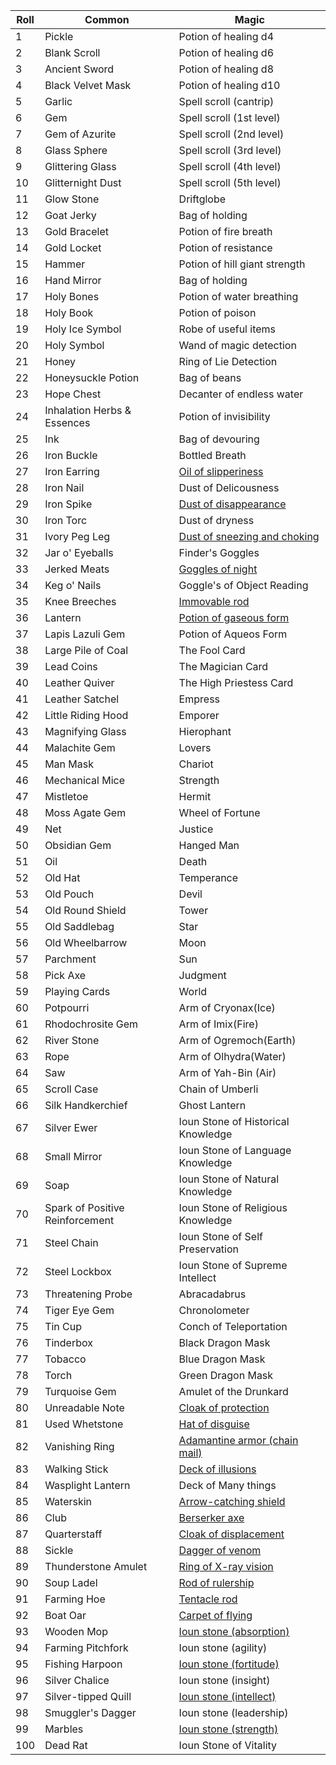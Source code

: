 | Roll | Common                          | Magic                                                                                                                                                                    |
| ---- | ------------------------------- | ------------------------------------------------------------------------------------------------------------------------------------------------------------------------ |
| 1    | Pickle                          | Potion of healing d4                                                                                                                                                     |
| 2    | Blank Scroll                    | Potion of healing d6                                                                                                                                                     |
| 3    | Ancient Sword                   | Potion of healing d8                                                                                                                                                     |
| 4    | Black Velvet Mask               | Potion of healing d10                                                                                                                                                    |
| 5    | Garlic                          | Spell scroll (cantrip)                                                                                                                                                   |
| 6    | Gem                             | Spell scroll (1st level)                                                                                                                                                 |
| 7    | Gem of Azurite                  | Spell scroll (2nd level)                                                                                                                                                 |
| 8    | Glass Sphere                    | Spell scroll (3rd level)                                                                                                                                                 |
| 9    | Glittering Glass                | Spell scroll (4th level)                                                                                                                                                 |
| 10   | Glitternight Dust               | Spell scroll (5th level)                                                                                                                                                 |
| 11   | Glow Stone                      | Driftglobe                                                                                                                                                               |
| 12   | Goat Jerky                      | Bag of holding                                                                                                                                                           |
| 13   | Gold Bracelet                   | Potion of fire breath                                                                                                                                                    |
| 14   | Gold Locket                     | Potion of resistance                                                                                                                                                     |
| 15   | Hammer                          | Potion of hill giant strength                                                                                                                                            |
| 16   | Hand Mirror                     | Bag of holding                                                                                                                                                           |
| 17   | Holy Bones                      | Potion of water breathing                                                                                                                                                |
| 18   | Holy Book                       | Potion of poison                                                                                                                                                         |
| 19   | Holy Ice Symbol                 | Robe of useful items                                                                                                                                                     |
| 20   | Holy Symbol                     | Wand of magic detection                                                                                                                                                  |
| 21   | Honey                           | Ring of Lie Detection                                                                                                                                                    |
| 22   | Honeysuckle Potion              | Bag of beans                                                                                                                                                             |
| 23   | Hope Chest                      | Decanter of endless water                                                                                                                                                |
| 24   | Inhalation Herbs & Essences     | Potion of invisibility                                                                                                                                                   |
| 25   | Ink                             | Bag of devouring                                                                                                                                                         |
| 26   | Iron Buckle                     | Bottled Breath                                                                                                                                                           |
| 27   | Iron Earring                    | [](https://www.dndbeyond.com/magic-items/oil-of-slipperiness)[Oil of slipperiness](https://www.dndbeyond.com/magic-items/oil-of-slipperiness)                            |
| 28   | Iron Nail                       | Dust of Delicousness                                                                                                                                                     |
| 29   | Iron Spike                      | [](https://www.dndbeyond.com/magic-items/dust-of-disappearance)[Dust of disappearance](https://www.dndbeyond.com/magic-items/dust-of-disappearance)                      |
| 30   | Iron Torc                       | Dust of dryness                                                                                                                                                          |
| 31   | Ivory Peg Leg                   | [](https://www.dndbeyond.com/magic-items/dust-of-sneezing-and-choking)[Dust of sneezing and choking](https://www.dndbeyond.com/magic-items/dust-of-sneezing-and-choking) |
| 32   | Jar o' Eyeballs                 | Finder's Goggles                                                                                                                                                         |
| 33   | Jerked Meats                    | [](https://www.dndbeyond.com/magic-items/goggles-of-night)[Goggles of night](https://www.dndbeyond.com/magic-items/goggles-of-night)                                     |
| 34   | Keg o' Nails                    | Goggle's of Object Reading                                                                                                                                               |
| 35   | Knee Breeches                   | [](https://www.dndbeyond.com/magic-items/immovable-rod)[Immovable rod](https://www.dndbeyond.com/magic-items/immovable-rod)                                              |
| 36   | Lantern                         | [](https://www.dndbeyond.com/magic-items/potion-of-gaseous-form)[Potion of gaseous form](https://www.dndbeyond.com/magic-items/potion-of-gaseous-form)                   |
| 37   | Lapis Lazuli Gem                | Potion of Aqueos Form                                                                                                                                                    |
| 38   | Large Pile of Coal              | The Fool Card                                                                                                                                                            |
| 39   | Lead Coins                      | The Magician Card                                                                                                                                                        |
| 40   | Leather Quiver                  | The High Priestess Card                                                                                                                                                  |
| 41   | Leather Satchel                 | Empress                                                                                                                                                                  |
| 42   | Little Riding Hood              | Emporer                                                                                                                                                                  |
| 43   | Magnifying Glass                | Hierophant                                                                                                                                                               |
| 44   | Malachite Gem                   | Lovers                                                                                                                                                                   |
| 45   | Man Mask                        | Chariot                                                                                                                                                                  |
| 46   | Mechanical Mice                 | Strength                                                                                                                                                                 |
| 47   | Mistletoe                       | Hermit                                                                                                                                                                   |
| 48   | Moss Agate Gem                  | Wheel of Fortune                                                                                                                                                         |
| 49   | Net                             | Justice                                                                                                                                                                  |
| 50   | Obsidian Gem                    | Hanged Man                                                                                                                                                               |
| 51   | Oil                             | Death                                                                                                                                                                    |
| 52   | Old Hat                         | Temperance                                                                                                                                                               |
| 53   | Old Pouch                       | Devil                                                                                                                                                                    |
| 54   | Old Round Shield                | Tower                                                                                                                                                                    |
| 55   | Old Saddlebag                   | Star                                                                                                                                                                     |
| 56   | Old Wheelbarrow                 | Moon                                                                                                                                                                     |
| 57   | Parchment                       | Sun                                                                                                                                                                      |
| 58   | Pick Axe                        | Judgment                                                                                                                                                                 |
| 59   | Playing Cards                   | World                                                                                                                                                                    |
| 60   | Potpourri                       | Arm of Cryonax(Ice)                                                                                                                                                      |
| 61   | Rhodochrosite Gem               | Arm of Imix(Fire)                                                                                                                                                        |
| 62   | River Stone                     | Arm of Ogremoch(Earth)                                                                                                                                                   |
| 63   | Rope                            | Arm of Olhydra(Water)                                                                                                                                                    |
| 64   | Saw                             | Arm of Yah-Bin (Air)                                                                                                                                                     |
| 65   | Scroll Case                     | Chain of Umberli                                                                                                                                                         |
| 66   | Silk Handkerchief               | Ghost Lantern                                                                                                                                                            |
| 67   | Silver Ewer                     | Ioun Stone of Historical Knowledge                                                                                                                                       |
| 68   | Small Mirror                    | Ioun Stone of Language Knowledge                                                                                                                                         |
| 69   | Soap                            | Ioun Stone of Natural Knowledge                                                                                                                                          |
| 70   | Spark of Positive Reinforcement | Ioun Stone of Religious Knowledge                                                                                                                                        |
| 71   | Steel Chain                     | Ioun Stone of Self Preservation                                                                                                                                          |
| 72   | Steel Lockbox                   | Ioun Stone of Supreme Intellect                                                                                                                                          |
| 73   | Threatening Probe               | Abracadabrus                                                                                                                                                             |
| 74   | Tiger Eye Gem                   | Chronolometer                                                                                                                                                            |
| 75   | Tin Cup                         | Conch of Teleportation                                                                                                                                                   |
| 76   | Tinderbox                       | Black Dragon Mask                                                                                                                                                        |
| 77   | Tobacco                         | Blue Dragon Mask                                                                                                                                                         |
| 78   | Torch                           | Green Dragon Mask                                                                                                                                                        |
| 79   | Turquoise Gem                   | Amulet of the Drunkard                                                                                                                                                   |
| 80   | Unreadable Note                 | [](https://www.dndbeyond.com/magic-items/cloak-of-protection)[Cloak of protection](https://www.dndbeyond.com/magic-items/cloak-of-protection)                            |
| 81   | Used Whetstone                  | [](https://www.dndbeyond.com/magic-items/hat-of-disguise)[Hat of disguise](https://www.dndbeyond.com/magic-items/hat-of-disguise)                                        |
| 82   | Vanishing Ring                  | [](https://www.dndbeyond.com/magic-items/adamantine-armor)[Adamantine armor (chain mail)](https://www.dndbeyond.com/magic-items/adamantine-armor)                        |
| 83   | Walking Stick                   | [](https://www.dndbeyond.com/magic-items/deck-of-illusions)[Deck of illusions](https://www.dndbeyond.com/magic-items/deck-of-illusions)                                  |
| 84   | Wasplight Lantern               | Deck of Many things                                                                                                                                                      |
| 85   | Waterskin                       | [](https://www.dndbeyond.com/magic-items/arrow-catching-shield)[Arrow-catching shield](https://www.dndbeyond.com/magic-items/arrow-catching-shield)                      |
| 86   | Club                            | [](https://www.dndbeyond.com/magic-items/berserker-axe)[Berserker axe](https://www.dndbeyond.com/magic-items/berserker-axe)                                              |
| 87   | Quarterstaff                    | [](https://www.dndbeyond.com/magic-items/cloak-of-displacement)[Cloak of displacement](https://www.dndbeyond.com/magic-items/cloak-of-displacement)                      |
| 88   | Sickle                          | [](https://www.dndbeyond.com/magic-items/dagger-of-venom)[Dagger of venom](https://www.dndbeyond.com/magic-items/dagger-of-venom)                                        |
| 89   | Thunderstone Amulet             | [](https://www.dndbeyond.com/magic-items/ring-of-x-ray-vision)[Ring of X-ray vision](https://www.dndbeyond.com/magic-items/ring-of-x-ray-vision)                         |
| 90   | Soup Ladel                      | [](https://www.dndbeyond.com/magic-items/rod-of-rulership)[Rod of rulership](https://www.dndbeyond.com/magic-items/rod-of-rulership)                                     |
| 91   | Farming Hoe                     | [](https://www.dndbeyond.com/magic-items/tentacle-rod)[Tentacle rod](https://www.dndbeyond.com/magic-items/tentacle-rod)                                                 |
| 92   | Boat Oar                        | [](https://www.dndbeyond.com/magic-items/carpet-of-flying)[Carpet of flying](https://www.dndbeyond.com/magic-items/carpet-of-flying)                                     |
| 93   | Wooden Mop                      | [](https://www.dndbeyond.com/magic-items/ioun-stone)[Ioun stone (absorption)](https://www.dndbeyond.com/magic-items/ioun-stone)                                          |
| 94   | Farming Pitchfork               | Ioun stone (agility)                                                                                                                                                     |
| 95   | Fishing Harpoon                 | [](https://www.dndbeyond.com/magic-items/ioun-stone)[Ioun stone (fortitude)](https://www.dndbeyond.com/magic-items/ioun-stone)                                           |
| 96   | Silver Chalice                  | Ioun stone (insight)                                                                                                                                                     |
| 97   | Silver-tipped Quill             | [](https://www.dndbeyond.com/magic-items/ioun-stone)[Ioun stone (intellect)](https://www.dndbeyond.com/magic-items/ioun-stone)                                           |
| 98   | Smuggler's Dagger               | Ioun stone (leadership)                                                                                                                                                  |
| 99   | Marbles                         | [](https://www.dndbeyond.com/magic-items/ioun-stone)[Ioun stone (strength)](https://www.dndbeyond.com/magic-items/ioun-stone)                                            |
| 100  | Dead Rat                        | Ioun Stone of Vitality                                                                                                                                                   |

